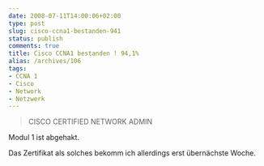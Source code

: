 ```yaml
---
date: 2008-07-11T14:00:06+02:00
type: post
slug: cisco-ccna1-bestanden-941
status: publish
comments: true
title: Cisco CCNA1 bestanden ! 94,1%
alias: /archives/106
tags:
- CCNA 1
- Cisco
- Network
- Netzwerk
---
```


> CISCO CERTIFIED NETWORK ADMIN

Modul 1 ist abgehakt.

Das Zertifikat als solches bekomm ich allerdings erst übernächste Woche.
